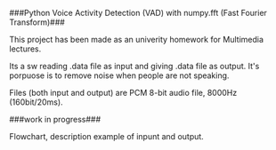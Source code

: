 ###Python Voice Activity Detection (VAD) with numpy.fft (Fast Fourier Transform)###

This project has been made as an univerity homework for Multimedia lectures.

Its a sw reading .data file as input and giving .data file as output. It's porpuose is to remove noise when people are not speaking.

Files (both input and output) are PCM 8-bit audio file, 8000Hz (160bit/20ms).


###work in progress###

Flowchart, description example of inpunt and output.
